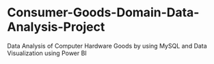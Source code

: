 # Consumer-Goods-Domain-Data-Analysis-Project
Data Analysis of Computer Hardware Goods by using MySQL and Data Visualization using Power BI
